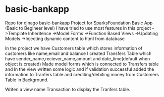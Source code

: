 # basic-bankapp
Repo for djnago basic-bankapp
Project for SparksFoundation Basic App
(Basic to Begineer level)
I have tried to use most features in this project
->Template Inheritence
->Model Forms
->Function Based Views
->Updating Models
->Injecting dynamic content to html from database

In the project we have Customers table which stores information of customers like name,email and balance
I created Transfers Table which have sender_name,reciever_name,amount and date_time(default when object is created)
Made model forms which is connected to Transfers table and
In the view written some logic and if validation successful added the information to Tranfers table and crediting/debiting
money from Customers Table in Background.

Writen a view name Transaction to display the Tranfers table.
